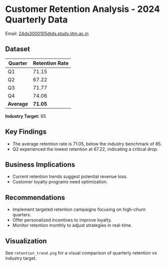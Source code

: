 # Customer Retention Analysis - 2024 Quarterly Data

Email: 24ds3000105@ds.study.iitm.ac.in

## Dataset
| Quarter | Retention Rate |
|---------|----------------|
| Q1      | 71.15          |
| Q2      | 67.22          |
| Q3      | 71.77          |
| Q4      | 74.06          |
| **Average** | **71.05**   |

**Industry Target:** 85

## Key Findings
- The average retention rate is 71.05, below the industry benchmark of 85.
- Q2 experienced the lowest retention at 67.22, indicating a critical drop.

## Business Implications
- Current retention trends suggest potential revenue loss.
- Customer loyalty programs need optimization.

## Recommendations
- Implement targeted retention campaigns focusing on high-churn quarters.
- Offer personalized incentives to improve loyalty.
- Monitor retention monthly to adjust strategies in real-time.

## Visualization
See `retention_trend.png` for a visual comparison of quarterly retention vs industry target.
